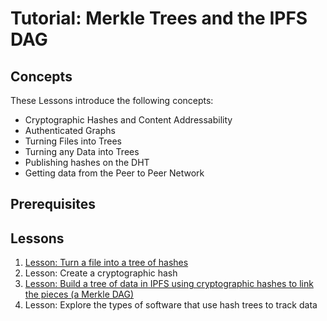 # Tutorial: Merkle Trees and the IPFS DAG

## Concepts
These Lessons introduce the following concepts:
* Cryptographic Hashes and Content Addressability
* Authenticated Graphs
* Turning Files into Trees
* Turning any Data into Trees
* Publishing hashes on the DHT
* Getting data from the Peer to Peer Network

## Prerequisites

## Lessons
1. [Lesson: Turn a file into a tree of hashes](/ipfs-dag/lessons/files-as-dags.md)
2. Lesson: Create a cryptographic hash
3. [Lesson: Build a tree of data in IPFS using cryptographic hashes to link the pieces (a Merkle DAG)](/ipfs-dag/lessons/blocks-from-scratch.md)
4. Lesson: Explore the types of software that use hash trees to track data
